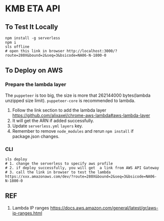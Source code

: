 
# KMB ETA API


## To Test It Locally 

```
npm install -g serverless
npm i
sls offline
# open this link in browser http://localhost:3000/?route=280X&bound=2&seq=3&bsicode=NA06-N-1800-0
```


## To Deploy on AWS

### Prepare the lambda layer
The `puppeteer` is too big, the size is more that 262144000 bytes(lambda unzipped size limit).
`puppeteer-core` is recommended to lambda.

1. Follow the link section to add the lambda layer
    https://github.com/alixaxel/chrome-aws-lambda#aws-lambda-layer
2. It will get the ARN if added successfully.
3. Update `serverless.yml` `layers` key.
4. Remember to remove `node_modules` and rerun `npm install` if package.json changes. 

### CLI
```
sls deploy
# 1. change the serverless to specify aws profile
# 2. if deploy successfully, you will get  a link from AWS API Gateway
# 3. call the link in browser to test the lambda https://xxx.amazonaws.com/dev/?route=280X&bound=2&seq=3&bsicode=NA06-N-1800-0

```



## REF
1. Lambda IP ranges
https://docs.aws.amazon.com/general/latest/gr/aws-ip-ranges.html
